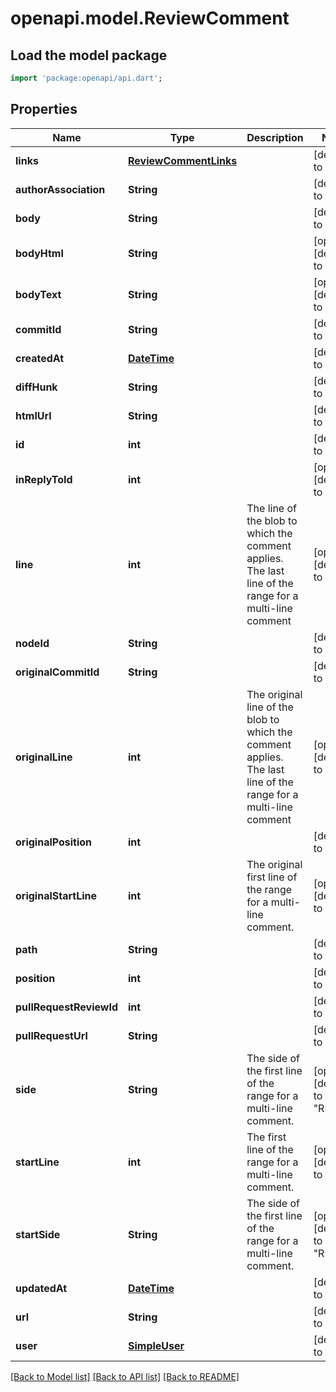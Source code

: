 # openapi.model.ReviewComment

## Load the model package
```dart
import 'package:openapi/api.dart';
```

## Properties
Name | Type | Description | Notes
------------ | ------------- | ------------- | -------------
**links** | [**ReviewCommentLinks**](ReviewCommentLinks.md) |  | [default to null]
**authorAssociation** | **String** |  | [default to null]
**body** | **String** |  | [default to null]
**bodyHtml** | **String** |  | [optional] [default to null]
**bodyText** | **String** |  | [optional] [default to null]
**commitId** | **String** |  | [default to null]
**createdAt** | [**DateTime**](DateTime.md) |  | [default to null]
**diffHunk** | **String** |  | [default to null]
**htmlUrl** | **String** |  | [default to null]
**id** | **int** |  | [default to null]
**inReplyToId** | **int** |  | [optional] [default to null]
**line** | **int** | The line of the blob to which the comment applies. The last line of the range for a multi-line comment | [optional] [default to null]
**nodeId** | **String** |  | [default to null]
**originalCommitId** | **String** |  | [default to null]
**originalLine** | **int** | The original line of the blob to which the comment applies. The last line of the range for a multi-line comment | [optional] [default to null]
**originalPosition** | **int** |  | [default to null]
**originalStartLine** | **int** | The original first line of the range for a multi-line comment. | [optional] [default to null]
**path** | **String** |  | [default to null]
**position** | **int** |  | [default to null]
**pullRequestReviewId** | **int** |  | [default to null]
**pullRequestUrl** | **String** |  | [default to null]
**side** | **String** | The side of the first line of the range for a multi-line comment. | [optional] [default to &quot;RIGHT&quot;]
**startLine** | **int** | The first line of the range for a multi-line comment. | [optional] [default to null]
**startSide** | **String** | The side of the first line of the range for a multi-line comment. | [optional] [default to &quot;RIGHT&quot;]
**updatedAt** | [**DateTime**](DateTime.md) |  | [default to null]
**url** | **String** |  | [default to null]
**user** | [**SimpleUser**](SimpleUser.md) |  | [default to null]

[[Back to Model list]](../README.md#documentation-for-models) [[Back to API list]](../README.md#documentation-for-api-endpoints) [[Back to README]](../README.md)


